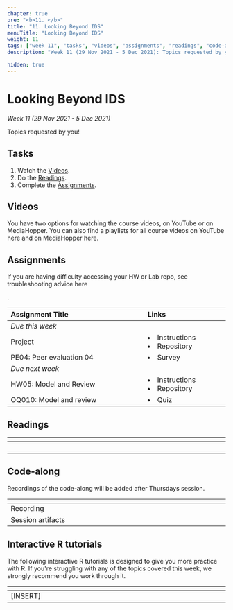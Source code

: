 ```yaml
---
chapter: true
pre: "<b>11. </b>"
title: "11. Looking Beyond IDS"
menuTitle: "Looking Beyond IDS"
weight: 11
tags: ["week 11", "tasks", "videos", "assignments", "readings", "code-along", "tutorials"] 
description: "Week 11 (29 Nov 2021 - 5 Dec 2021): Topics requested by you!"

hidden: true
---
```


# Looking Beyond IDS

_Week 11 (29 Nov 2021 - 5 Dec 2021)_

Topics requested by you!

## Tasks

<ol>
  <li>Watch the <a href="#videos">Videos</a>.</li>
  <li>Do the <a href="#readings">Readings</a>.</li>
  <li>Complete the <a href="#assignments">Assignments</a>.</li>
</ol>

## Videos

<p style="text-align: left">You have two options for watching the course videos, on YouTube or on MediaHopper. You can also find a playlists for all course videos on YouTube <a id="playlistyt">here</a> and on MediaHopper <a id="playlistmh">here</a>.

## Assignments

<p style="text-align: left">If you are having difficulty accessing your HW or Lab repo, see troubleshooting advice <a id="troubleshoot">here</a></p>.

| <div style="width:300px;text-align:left">Assignment Title</div> | <div style="width:170px;text-align:left">Links</div> | <div style="width:180px;text-align:left">Due</div> |
|:---|:---|:---|
| *Due this week* | | |
| Project | <li><a id="project">Instructions</a></li><li><a id="projectR">Repository</a></li> | Fri, 3 Dec, 09:00 UK | 
| PE04: Peer evaluation 04 | <li><a id="PE04">Survey</a></li> | Sun, 5 Dec, 23:59 UK |
| *Due next week* | | | 
| HW05: Model and Review | <li><a id="HW5I">Instructions</a></li><li><a id="HW5R">Repository</a></li> | Thu, 9 Dec, 16:00 UK | 
| OQ010: Model and review | <li><a id="OQ10">Quiz</a></li> | Sun, 12 Dec, 23:59 UK | 


## Readings

| <div style="width:50px"></div>  | <div style="width:420px"></div>  |  <div style="width:200px"></div> |
|:---:|:---|:---:|
| <i class="fas fa-book"></i> |  | **Required** |

## Code-along

<p style="text-align: left"> Recordings of the code-along will be added after Thursdays session.</p>

| <div style="width:200px"></div>  | <div style="width:480px"></div>  |
|:---|:---|
| Recording | |
| Session artifacts ||

## Interactive R tutorials

<p style="text-align: left"> The following interactive R tutorials is designed to give you more practice with R. If you're struggling with any of the topics covered this week, we strongly recommend you work through it.</p>

|  <div style="width:480px"></div>  |  <div style="width:200px"></div>  |
|:---|:---|
| [INSERT] | Extra practice |